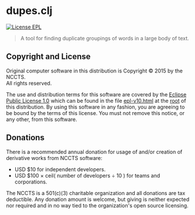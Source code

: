 dupes.clj
=========

[![License EPL](https://img.shields.io/badge/license-EPL-brightgreen.svg?style=flat)](http://opensource.org/licenses/EPL-1.0)

> A tool for finding duplicate groupings of words in a large body of text.

## Copyright and License

Original computer software in this distribution is Copyright &copy; 2015 by the NCCTS.<br>All rights reserved.

The use and distribution terms for this software are covered by the [Eclipse Public License 1.0](http://opensource.org/licenses/eclipse-1.0.php) which can be found in the file [epl-v10.html](http://nccts.github.io/dupes.clj/epl-v10.html) at the [root](https://github.com/NCCTS/dupes.clj/tree/master/) of this distribution. By using this software in any fashion, you are agreeing to be bound by the terms of this license. You must not remove this notice, or any other, from this software.

## Donations

There is a recommended annual donation for usage of and/or creation of derivative works from NCCTS software:

* USD &#36;10 for independent developers.
* USD &#36;100 &#215; ceil&#40; number of developers &#247; 10 &#41; for teams and corporations.

The NCCTS is a 501(c)(3) charitable organization and all donations are tax deductible. Any donation amount is welcome, but giving is neither expected nor required and in no way tied to the organization's open source licensing.
